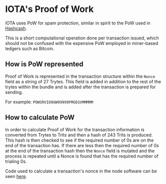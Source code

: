 # IOTA's Proof of Work

IOTA uses PoW for spam protection, similar in spirit to the PoW used in [Hashcash](https://en.wikipedia.org/wiki/Hashcash).

This is a short computational operation done per transaction issued, which should not be confused with the expensive PoW employed in miner-based ledgers such as Bitcoin.

## How is PoW represented

Proof of Work is represented in the transaction structure within the `Nonce` field as a string of 27 Trytes. This field is added in addition to the rest of the trytes within the bundle and is added after the transaction is prepared for sending. 

For example: `POWSRVIO9GW99999FMGEGVMMMMM`

## How to calculate PoW

In order to calculate Proof of Work for the transaction information is converted from Trytes to Trits and then a hash of 243 Trits is produced. This hash is then checked to see if the required number of 0s are on the end of the transaction has. If there are less then the required number of 0s at the end of the transaction hash then the `Nonce` field is mutated and the process is repeated until a Nonce is found that has the required number of trialing 0s.

Code used to calculate a transaction's nonce in the node software can be seen [here](https://github.com/iotaledger/iri/blob/fcf2d105851ee891b093e2857592fa05258ec5be/src/main/java/com/iota/iri/crypto/PearlDiver.java).